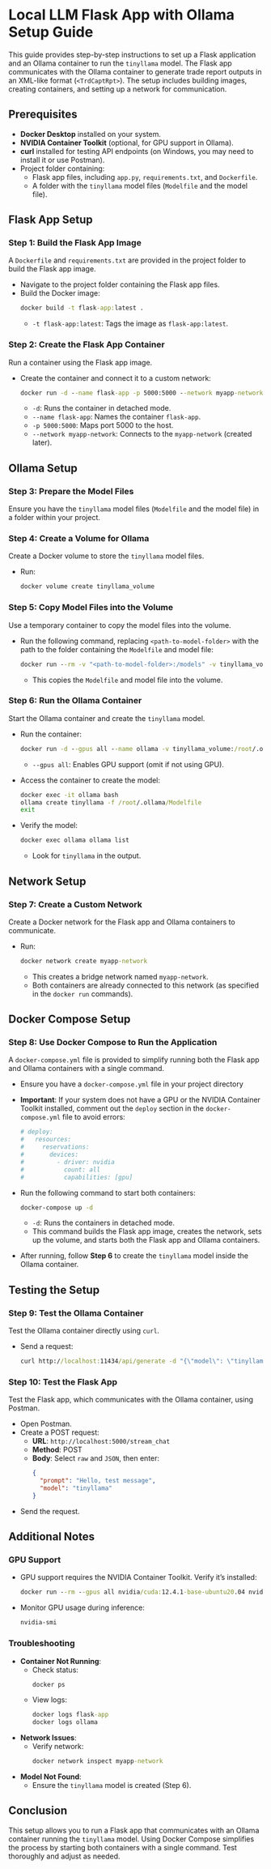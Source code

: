 # Local LLM Flask App with Ollama Setup Guide

This guide provides step-by-step instructions to set up a Flask application and an Ollama container to run the `tinyllama` model. The Flask app communicates with the Ollama container to generate trade report outputs in an XML-like format (`<TrdCaptRpt>`). The setup includes building images, creating containers, and setting up a network for communication.

## Prerequisites
- **Docker Desktop** installed on your system.
- **NVIDIA Container Toolkit** (optional, for GPU support in Ollama).
- **curl** installed for testing API endpoints (on Windows, you may need to install it or use Postman).
- Project folder containing:
  - Flask app files, including `app.py`, `requirements.txt`, and `Dockerfile`.
  - A folder with the `tinyllama` model files (`Modelfile` and the model file).

## Flask App Setup

### Step 1: Build the Flask App Image
A `Dockerfile` and `requirements.txt` are provided in the project folder to build the Flask app image.

- Navigate to the project folder containing the Flask app files.
- Build the Docker image:
  ```cmd
  docker build -t flask-app:latest .
  ```
  - `-t flask-app:latest`: Tags the image as `flask-app:latest`.

### Step 2: Create the Flask App Container
Run a container using the Flask app image.

- Create the container and connect it to a custom network:
  ```cmd
  docker run -d --name flask-app -p 5000:5000 --network myapp-network flask-app:latest
  ```
  - `-d`: Runs the container in detached mode.
  - `--name flask-app`: Names the container `flask-app`.
  - `-p 5000:5000`: Maps port 5000 to the host.
  - `--network myapp-network`: Connects to the `myapp-network` (created later).

## Ollama Setup

### Step 3: Prepare the Model Files
Ensure you have the `tinyllama` model files (`Modelfile` and the model file) in a folder within your project.

### Step 4: Create a Volume for Ollama
Create a Docker volume to store the `tinyllama` model files.

- Run:
  ```cmd
  docker volume create tinyllama_volume
  ```

### Step 5: Copy Model Files into the Volume
Use a temporary container to copy the model files into the volume.

- Run the following command, replacing `<path-to-model-folder>` with the path to the folder containing the `Modelfile` and model file:
  ```cmd
  docker run --rm -v "<path-to-model-folder>:/models" -v tinyllama_volume:/root/.ollama busybox sh -c "cp /models/Modelfile /root/.ollama/ && cp /models/unsloth.Q8_0.gguf /root/.ollama/"
  ```
  - This copies the `Modelfile` and model file into the volume.

### Step 6: Run the Ollama Container
Start the Ollama container and create the `tinyllama` model.

- Run the container:
  ```cmd
  docker run -d --gpus all --name ollama -v tinyllama_volume:/root/.ollama -p 11434:11434 --network myapp-network ollama/ollama
  ```
  - `--gpus all`: Enables GPU support (omit if not using GPU).

- Access the container to create the model:
  ```cmd
  docker exec -it ollama bash
  ollama create tinyllama -f /root/.ollama/Modelfile
  exit
  ```

- Verify the model:
  ```cmd
  docker exec ollama ollama list
  ```
  - Look for `tinyllama` in the output.

## Network Setup

### Step 7: Create a Custom Network
Create a Docker network for the Flask app and Ollama containers to communicate.

- Run:
  ```cmd
  docker network create myapp-network
  ```
  - This creates a bridge network named `myapp-network`.
  - Both containers are already connected to this network (as specified in the `docker run` commands).

## Docker Compose Setup

### Step 8: Use Docker Compose to Run the Application
A `docker-compose.yml` file is provided to simplify running both the Flask app and Ollama containers with a single command.

- Ensure you have a `docker-compose.yml` file in your project directory 
- **Important**: If your system does not have a GPU or the NVIDIA Container Toolkit installed, comment out the `deploy` section in the `docker-compose.yml` file to avoid errors:
  ```yaml
  # deploy:
  #   resources:
  #     reservations:
  #       devices:
  #         - driver: nvidia
  #           count: all
  #           capabilities: [gpu]
  ```

- Run the following command to start both containers:
  ```cmd
  docker-compose up -d
  ```
  - `-d`: Runs the containers in detached mode.
  - This command builds the Flask app image, creates the network, sets up the volume, and starts both the Flask app and Ollama containers.

- After running, follow **Step 6** to create the `tinyllama` model inside the Ollama container.

## Testing the Setup

### Step 9: Test the Ollama Container
Test the Ollama container directly using `curl`.

- Send a request:
  ```cmd
  curl http://localhost:11434/api/generate -d "{\"model\": \"tinyllama\", \"prompt\": \"Hello, world!\"}"
  ```

### Step 10: Test the Flask App
Test the Flask app, which communicates with the Ollama container, using Postman.

- Open Postman.
- Create a POST request:
  - **URL**: `http://localhost:5000/stream_chat`
  - **Method**: POST
  - **Body**: Select `raw` and `JSON`, then enter:
    ```json
    {
      "prompt": "Hello, test message",
      "model": "tinyllama"
    }
    ```
- Send the request.

## Additional Notes

### GPU Support
- GPU support requires the NVIDIA Container Toolkit. Verify it’s installed:
  ```cmd
  docker run --rm --gpus all nvidia/cuda:12.4.1-base-ubuntu20.04 nvidia-smi
  ```
- Monitor GPU usage during inference:
  ```cmd
  nvidia-smi
  ```

### Troubleshooting
- **Container Not Running**:
  - Check status:
    ```cmd
    docker ps
    ```
  - View logs:
    ```cmd
    docker logs flask-app
    docker logs ollama
    ```
- **Network Issues**:
  - Verify network:
    ```cmd
    docker network inspect myapp-network
    ```
- **Model Not Found**:
  - Ensure the `tinyllama` model is created (Step 6).

## Conclusion
This setup allows you to run a Flask app that communicates with an Ollama container running the `tinyllama` model. Using Docker Compose simplifies the process by starting both containers with a single command. Test thoroughly and adjust as needed.